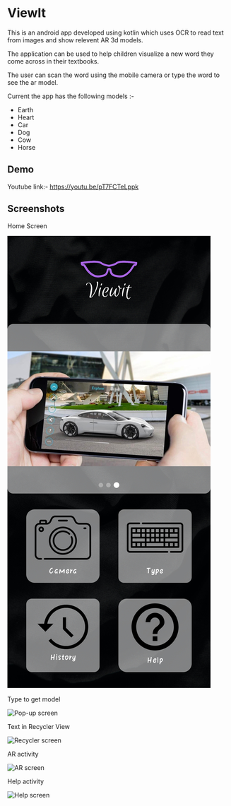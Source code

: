 
# ViewIt

This is an android app developed using kotlin which uses OCR to read text from images and show relevent AR 3d models.

The application can be used to help children visualize a new word they come across in their textbooks.

The user can scan the word using the mobile camera or type the word to see the ar model.

Current the app has the following models :-
 * Earth
 * Heart
 * Car
 * Dog
 * Cow
 * Horse
## Demo

Youtube link:- https://youtu.be/pT7FCTeLppk
## Screenshots

Home Screen

![Main screen](screenshots/main.png)

Type to get model

![Pop-up screen](https://lh3.googleusercontent.com/Y80lJKvoo_1rA5z-at5mp0QnGESM23-_kL_wII9HPErze5PcgW00a3fWKFNzl8Nv70rUak_tY4foVL-Uf4iV32FPnEVUgKDBpWE_3JvvKefyOIz_5TeKkncFpGTdgmT4YMV9m17ZxXFKv--5EcRJR1Qin6GPByb6gqLCQNgEpn60VJoA8riG0ca2J8Sv7pNtpThUT9p22vbOKRtVFWtT-CWGVlvziflVGR0oyaPXVd2hjsf4B4Zlnpo-DbL3_py3Ttj1roNQXHvrN2HgDaNdIkTLdL04DNwBOJua1JVTDwgnVpJUApYPP7w4FvBunsznL-TLxTH6XVxxwNVZp0vW0qA2Ud4425iumBxQMOL-lzKW3N8IKe4bZVlD_6AF6Z_A9lPAS2UHLcurEYHSbVsJ5SXIYVhWVSvAC8FTzAhe7VnYrCWwcCor02YiReRFVoKBwMDsyXN8zJMwtuRk03ImL7w35lVAu-5PI3xsPjX1uaXsgVncg2ISBhgc3cXItj-acPYJR4QY7Bh-_v_svQfoVadZrBVrk0luuxdK1XVtMp3PJQ5iiLuJWCTQhzQx6OI31PeIXax4ZO3PUcvPPEfj1TpzQvzFV4Qgg4ZuFWJtNCghkYDiEEJK1H2nH2GGmnp17g4i7RHzblGRKCotJ-J6aibME0IiONeOEmnGKfphbt9wMV9FcCgUesZcaCLTtAwqg2pRYl3j3hwFvkiPC7Em3d11FoRZO-XUxUGwy7z7Jug8VbWl9Nhl5F2TGrIfR5N0_95wnAuLv-sSRLSNreW0t8wbDYbiksmGgf3O1FLu_i5AiDDSYuHFR7ijvYFKqZ92SOe2cwWjqhy-Qs08SyHBfDhgioL-BuySnie7XyeZVrXZuXAacyOQjxygY32MN303mtP7hph9JQ2LRbU5uy-sRZ30fecbZlDuQKU1_VM75JU2v2EAh9n5grxJMhlXsux07eBBn1E8P89wJeS7DiFo-trP_5TuR8hhPQkMBnwXtOPteHc=w420-h933-no?authuser=0)

Text in Recycler View

![Recycler screen](https://lh3.googleusercontent.com/f6pKiljmdr6VBVI5-murc7UY55Aw7Y6L0ZdbTPMlpdu_gn13Yy1Iw5TBdrIhKOLMTEJMZT44RijGhCmBNSfDNfTB5OKQ7CRrJ65-aQryHDJkq2H9ooZBHgwQY1hTKIsrFZGmKvhXZyAjHGs9-z3mcOY6NFDSl6qP9uqYc4B2_k2M7VDBIHCYuuIEX6Pu0nP_UzE6jC9n864b_5zaY9PYaIgn7K-b3MSMKG-Ww-E_mlwAnBiak3cUUQ0nlXNhKzyon4RS3ju0q-LIM6Fi7ulHv3Dnacc1x3yyEOBXe5nY-1kfaYc3G1fAsI3WZ2vkBZmRGbcDLr_y2DC9huqZWRQ2JtD845rtAFy_1xVCXaxpoxoOwsSDpyKXVwJ9n8Njx3w-BpD19XlFlt-WqQzdWXcg9eNkNnmkNzrYeZRSUSzHu2d2vsXjksMcMtzcsAtmfiUWJ1zOq2ms0leP1ojfTjs60pRL4YR_9tKLYm0toCjCIxP1L4IvGWj4Q-BDE42QKK8CTunctgVxYZTAgBGcoyhfaSbmA10f9gfX399wrNJryzhTQOI1xeWj3XM6PpJJ-aZX_7CoSLlPRPh3foQw22jh1R5tkW1szg_-FFmqw-dVZ41GoAtGYFzvVftFdTs2bc6I5kC6CUq8wMTCPlF0ql6O1j_mLjRDWG1_VRm7mMmpjr2JL0GRn0VIwcU6pmkMLuo2klv57RgaasxLNmsR5qDenx0cA_PQhk1crSQOV2KjFto9ePMBDnucxaY4S4_Grl8ePozRrey33ZnGoQueIxqgbB6Zb1b5qRnSgQW82FEsmGHooYir-qXeKRievj0F9gY0gHHl5vT0T-o9pefsOLRpdoGVJ227FIfXpSTa4blujaBct1F560LXfMQFdlO8rrfTI79vOc1E0mLHHrYXBr11mfeZyhFfho6pDzo-7HWGJjAfBxTqTkz0jkQFb684ML49hcrzBncQ1Dvjik09o7GWaOE8AcSR-lp7JBc3FRkePEXJi2g=w420-h933-no?authuser=0)

AR activity

![AR screen](https://lh3.googleusercontent.com/8xtoK7Op9gaM4_Zd4tHMHrElVY63aLQofPQ3zCykKC14J8NMERol3aKVYr8zgVauqFaNf3lb0LtbFbXBMrVzUs2hIIzy_Z2sIeQpb5Rj5jGFD7uzmgwluFtEd74rteUbsPx8SKGolqO1K2lmtRjXTigp4aSgIxvgeE2FfVlafGt2oL-vfRJGI6cqE3LJdTS30AM8wKvvMC2nHYm6mLuJfdW4p7C4Ot6JYSoPcwNnhYXLfniScYgU7QwHew-0eyPBH5ay10xyRyVwreTX1PVUG9fgDfAXFJ_7DL-yeKhQK8Fg6Xs_1syAgn2AHq7WBKE_nHZTeThkQBh_l1ocI6-Ui3gFNKSM6-KV1FwotM4E-89m99XQWoDB3ozW6ybNwEIWkfG-ZnYRw6UR8aBVwkTwf8wZRzxbCgtYePdB3mWBhtgcB2ZgQaERpeP8DrtQRlOs8qlBcjXzXfhzScFsRNmKdYtD0Wyz9BK_81sl_U3X2efjqXDsEY2A0iL9N4nFsd-62Q5JjCYt4mDtzRdBogOBHq4BzS5clzqsSXXleOPw3vhQwAZXFT8dCnL0_LFA4dLfI8iO6U9OUHPITjDsp5sGkPqdPlDEyZp3Fd_Ojykz6w1mfW1_sXiXDyzA4_ZEIxlkmxS2Ixbf9dVgCsTE9ybVutblQTGG2keoBSNeHYORonsY-hj7TeHCGiJTJ6FVh6QofhmjQsdC14bMeTdf7FCKnCA-5xRmDin5EvMZMRNdQTIchEMz-IwVWyjtiVGaHh-qba2utJ2yLlKewJWiyhl2yyvb59_NxOF3yJcMZ-bkx-pf-uAuY10yF2YllM7W6j7wI2wsxjPkLLlUzTWgXF8pJZgJpzvdSuuCzJXNssknL2YzNC2KKe4eA4s-pkTIJDWXw3-xgEhrzLPjgHLEb3L_e30-0TvnsZ6ttG5HHS9K-nwqHJpfmuRf_7ToQ_eYxTMCjS6-mupBiNOtbtoFB6N4BWOCq_peJJzNMQ-WrOjiW9TV38c=w420-h933-no?authuser=0)

Help activity

![Help screen](https://lh3.googleusercontent.com/9quWIEw0DNVJ7L88mu76IcazwPIP_UkCObCsJJnyN6dZKEWk0BzYXwKOCCOhFLFez7iMPV3p8gO9JUX-G0LwkN5eLYk9LCD0TqMwoWM2JjvQhqbuEdxxojjOgzIQ_7hA2zNobMUcnWHnRlSt0JE6uDWkcb6f6uPqkzB2SUtKGhECp_BKtB-fXYIfG7j36Fg7s7vENtfWFMUML0NcXupjyzHeavVmWGQ5VKf1K6ikuRyOKgvRYkBYjPIrzP0XAzpj0ijFMKfjZvhrpoIqiwTwrFqDKa1IFFPVyBH7f6N0ywJAreTiUyEn38Vuus_iqh_pvEwdX0w-CbMdf1SjmCfF7Y8jn_63q6cTo4TiQnZPkQlzMjXv42mNNqMEtDShZ1M3EEZSlwvcl5S2jIQjkGN4HD7RN4Qrf1IylGYpRcY0hwcb_9V0Qe1rSj3ERd2Kb-RvxUZ4AelBuB9bj5wB_VS1m4gBAFC7S5YnHXmnbRAo6-o5Jb2pKTduaKyeFH_TFISyq_-k1biG1vR0QnIFjpAgNejZLI2ZZWkBynXGISpn4ndVT0Mdm3MlSRF9-lFMVZMEkeXu4KvwiwYi14QG4M9IIF_08W6gaN4M8Tpde740njMltjBysJoDKK6Iz5ziL4Myv-UEpqjjy4ibMETco3Nro106Bf-K2U8ZLj879XRfjyCLpTdgv9qOGKqJ45sojlFqU1pZs1MmGh_P05Vc3co_B0m6sWjGLpM6MQeKe1yybjcMBM9iG8XZN0G4fKiNQnIEGZj7SPWKo7gugPu4x6dXjmNdf4ipbC2Nz0AN5v-ytzq5y_ii3VsjvIEu0pY7ZTp7IcVEw0cBRu--XwsJZLpdmDZB8T_Ibu2cuc5seVoanCLIRCuWxV9lRl3BICueKZHvY_gu91je16LGI1Z3Cqodrc3oe7VXn4oUkuacLAWRbesrCcOwFlLzEmv3nreOzjXkQdrPZVsc42YEHjQShgJq649qV76ZULitWm-VaPwrIW4HmsA=w420-h933-no?authuser=0)

